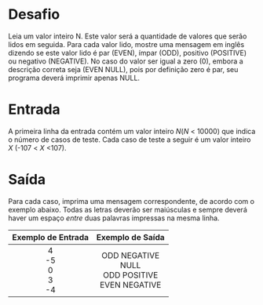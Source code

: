 # Desafio

Leia um valor inteiro N. Este valor será a quantidade de valores que serão lidos em seguida. Para cada valor lido, mostre uma mensagem em inglês dizendo se este valor lido é par (EVEN), ímpar (ODD), positivo (POSITIVE) ou negativo (NEGATIVE). No caso do valor ser igual a zero (0), embora a descrição correta seja (EVEN NULL), pois por definição zero é par, seu programa deverá imprimir apenas NULL.

# Entrada

A primeira linha da entrada contém um valor inteiro *N*(*N* < 10000) que indica o número de casos de teste. Cada caso de teste a seguir é um valor inteiro *X* (-107 < *X* <107).

# Saída

Para cada caso, imprima uma mensagem correspondente, de acordo com o exemplo abaixo. Todas as letras deverão ser maiúsculas e sempre deverá haver um espaço *entre* duas palavras impressas na mesma linha.

| Exemplo de Entrada | Exemplo de Saída|
| ---|--- |
|<div align="center">4</br>-5</br>0</br>3</br>-4</div>|<div align="center">ODD NEGATIVE</br>NULL</br>ODD POSITIVE</br>EVEN NEGATIVE</div>|